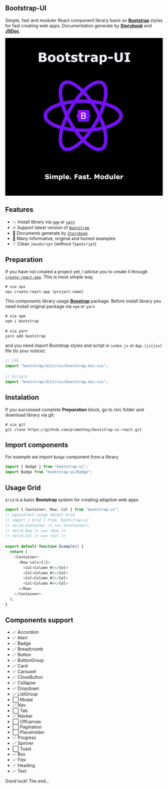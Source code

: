 ## **Bootstrap-UI**

Simple, fast and moduler React component library basis on [**Bootstrap**](https://getbootstrap.com/) styles for fast creating web apps. Documentation generate by [**Storybook**](https://storybook.js.org) and [**JSDoc**](https://jsdoc.app).

<img src="./img/bootstrap-ui.png" alt="logo" width="700"/>

## **Features**

- 💥 Install library via [`npm`](https://www.npmjs.com) or [`yarn`](https://classic.yarnpkg.com/)
- 🔥 Support latest version of [`Bootstrap`](https://github.com/twbs/bootstrap/releases/tag/v5.1.3)
- 🧾 Documents generate by [`Storybook`](https://www.storybook.js.org)
- 📖 Many informative, original and honest examples
- ✨ Clean `JavaScript` (without `TypeScript`)

## **Preparation**

If you have not created a project yet, I advise you to create it through [`create-react-app`](https://create-react-app.dev). This is most simple way.

```shell
# via npx
npx create-react-app [project-name]
```

This components library usage [**Boostrap**](https://getbootstrap.com) package. Before install library you need
install original package via `npm` or `yarn`

```shell
# via npm
npm i bootstrap

# via yarn
yarn add bootstrap
```

and you need import Bootstrap styles and script in `index.js` or `App.[js|jsx]` file (to your notice):

```js
// CSS
import "bootstrap/dist/css/bootstrap.min.css";

// Scripts
import "bootstrap/dist/css/bootstrap.min.css";
```

## **Instalation**

If you successed complete **Preparation** block, go to /src folder and download library via git:

```shell
# via git
git clone https://github.com/promethey/bootstrap-ui-react.git
```

## **Import components**

For example we import `Badge` component from a library

```js
import { Badge } from "bootstrap-ui";
import Badge from "bootstrap-ui/Badge";
```

## **Usage Grid**

`Grid` is a basic **Bootstrap** system for creating adaptive web apps

```js
import { Container, Row, Col } from "bootstrap-ui";
// equivalent usage object Grid
// import { Grid } from 'bootstrap-ui'
// <Grid.Container /> === <Container>,
// <Grid.Row /> === <Row />
// <Grid.Col /> === <Col />

export default function Example() {
  return (
    <Container>
      <Row cols={2}>
        <Col>Column #1</Col>
        <Col>Column #2</Col>
        <Col>Column #3</Col>
        <Col>Column #4</Col>
      </Row>
    </Container>
  );
}
```

## **Components support**

- ✅ Accordion
- ✅ Alert
- ✅ Badge
- ✅ Breadcrumb
- ✅ Button
- ✅ ButtonGroup
- ✅ Card
- ✅ Carousel
- ✅ CloseButton
- ✅ Collapse
- ✅ Dropdown
- ✅ ListGroup
- ⬜ Modal
- ✅ Nav
- ⬜ Tab
- ✅ Navbar
- ⬜ Offcanvas
- ⬜ Pagination
- ⬜ Placeholder
- ✅ Progress
- ✅ Spinner
- ⬜ Toast
- ✅ Box
- ✅ Flex
- ✅ Heading
- ✅ Text

Good luck! The end...
